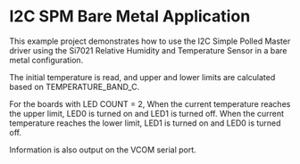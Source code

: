 # I2C SPM Bare Metal Application


This example project demonstrates how to use the I2C Simple Polled Master driver
using the Si7021 Relative Humidity and Temperature Sensor in a bare metal configuration.


The initial temperature is read, and upper and lower limits are calculated based
on TEMPERATURE\_BAND\_C.

For the boards with LED COUNT = 2, When the current temperature reaches the upper limit, LED0 is turned on and LED1 is turned off. When the current temperature reaches the lower limit, LED1 is turned on and LED0 is turned off.


Information is also output on the VCOM serial port.

